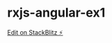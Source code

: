 # rxjs-angular-ex1

[Edit on StackBlitz ⚡️](https://stackblitz.com/edit/rxjs-angular-presentation-zeatkz)